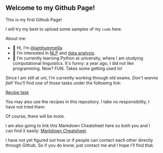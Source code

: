 ## Welcome to my Github Page!

This is my first Github Page!

I will try my best to upload some samples of my `code` here.

About me:
- 👋 Hi, I’m [@iamhummelila](https://iamhummelila.github.io/iamhummelila/)
- 👀 I’m interested in [NLP](https://en.wikipedia.org/wiki/Natural_language_processing) and [data analysis](https://en.wikipedia.org/wiki/Data_analysis).
- 🌱 I’m currently learning Python at university, where I am studying computational linguistics. It's funny: a year ago, I did not like programming. Now? FUN. Takes some getting used to!

Since I am still at uni, I'm currently working through old exams. _Don't wanna fail!_ You'll find one of those tasks under the following link:

[Recipe task](https://github.com/iamhummelila/recipe_task)

You may also use the recipes in this repository. I take no responsibility, I have not tried them.

Of course, there will be more. 

I am also going to link this Markdown Cheatsheet here so both you and I can find it easily: [Markdown Cheatsheet](https://github.com/adam-p/markdown-here/wiki/Markdown-Cheatsheet).

I have not yet figured out how or if people can contact each other directly through Github. So if you do know, just contact me and I hope I'll find that.
